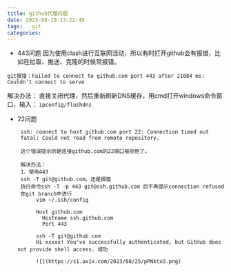 ```yaml
---
title: github代理问题
date: 2023-08-10 13:22:49
tags:	git
categories:	
---
```

* 443问题
因为使用clash进行互联网活动，所以有时打开github会有报错，比如在拉取、推送、克隆的时候常报错。
  
`git报错：Failed to connect to github.com port 443 after 21084 ms: Couldn‘t connect to serve`

解决办法：
直接关闭代理，然后重新刷新DNS缓存，用cmd打开windows命令窗口，输入：
`ipconfig/flushdns`

* 22问题
  ```
   ssh: connect to host github.com port 22: Connection timed out
   fatal: Could not read from remote repository.

   这个错误提示的是连接github.com的22端口被拒绝了。
   
   解决办法：
   1、使用443
   ssh -T git@github.com。还是报错
   执行命令ssh -T -p 443 git@ssh.github.com 后不再提示connection refused
   在git branch中进行
        vim ~/.ssh/config
        
        Host github.com
          Hostname ssh.github.com
          Port 443

        ssh -T git@github.com
        Hi xxxxx! You've successfully authenticated, but GitHub does not provide shell access. 成功

        ![](https://s1.ax1x.com/2023/08/25/pPNktxO.png)
  ```
